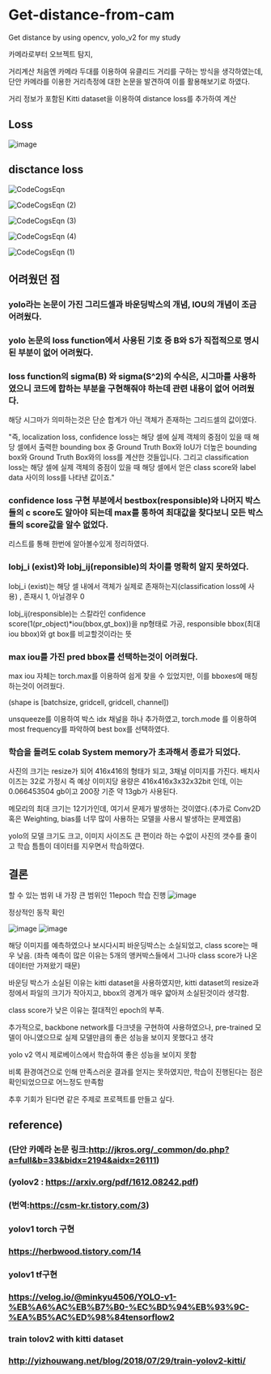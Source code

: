 # Get-distance-from-cam
Get distance by using opencv, yolo_v2 for my study

카메라로부터 오브젝트 탐지, 

거리계산 처음엔 카메라 두대를 이용하여 유클리드 거리를 구하는 방식을 생각하였는데, 단안 카메라를 이용한 거리측정에 대한 논문을 발견하여 이를 활용해보기로 하였다.

거리 정보가 포함된 Kitti dataset을 이용하여
distance loss를 추가하여 계산


## Loss
![image](https://user-images.githubusercontent.com/59239082/176442109-bd89b592-96c7-4943-bab7-e195ad40afb3.png)



## disctance loss

![CodeCogsEqn](https://user-images.githubusercontent.com/59239082/209095206-16974f62-44eb-4467-b8b7-756c54750775.png)

![CodeCogsEqn (2)](https://user-images.githubusercontent.com/59239082/177166770-9c536857-bfbe-42f2-a488-e11042404f63.png)

![CodeCogsEqn (3)](https://user-images.githubusercontent.com/59239082/177166821-0dcfb663-0ce1-4b3f-8a97-a2cdb55c67ee.png)

![CodeCogsEqn (4)](https://user-images.githubusercontent.com/59239082/177793899-e5eef728-71ed-45f9-8bbf-6c0f68f1cee3.png)

![CodeCogsEqn (1)](https://user-images.githubusercontent.com/59239082/209095271-ef03ce84-b937-47f2-8602-5f6e2b6644f8.png)





## 어려웠던 점
### yolo라는 논문이 가진 그리드셀과 바운딩박스의 개념, IOU의 개념이 조금 어려웠다.

### yolo 논문의  loss function에서 사용된 기호 중 B와 S가 직접적으로 명시된 부분이 없어 어려웠다.

### loss function의 sigma(B) 와 sigma(S^2)의 수식은, 시그마를 사용하였으니 코드에 합하는 부분을 구현해줘야 하는데 관련 내용이 없어 어려웠다.
해당 시그마가 의미하는것은 단순 합계가 아닌 객체가 존재하는 그리드셀의 값이였다.

"즉, localization loss, confidence loss는 해당 셀에 실제 객체의 중점이 있을 때 해당 셀에서 출력한 bounding box 중 Ground Truth Box와 IoU가 더높은 bounding box와 Ground Truth Box와의 loss를 계산한 것들입니다.
그리고 classification loss는 해당 셀에 실제 객체의 중점이 있을 때 해당 셀에서 얻은 class score와 label data 사이의 loss를 나타낸 값이죠."

### confidence loss 구현 부분에서 bestbox(responsible)와 나머지 박스들의 c score도 알아야 되는데 max를 통하여 최대값을 찾다보니 모든 박스들의 score값을 알수 없었다.

리스트를 통해 한번에 알아볼수있게 정리하였다.

### Iobj_i (exist)와 Iobj_ij(reponsible)의 차이를 명확히 알지 못하였다.

Iobj_i (exist)는 해당 셀 내에서 객체가 실제로 존재하는지(classification loss에 사용) , 존재시 1, 아닐경우 0


Iobj_ij(responsible)는 스칼라인 confidence score(1(pr_object)*iou(bbox,gt_box))을 np형태로 가공,
 responsible bbox(최대 iou bbox)와 gt box를 비교할것이라는 뜻

### max iou를 가진 pred bbox를 선택하는것이 어려웠다.

max iou 자체는 torch.max를 이용하여 쉽게 찾을 수 있었지만, 이를 bboxes에 매칭하는것이 어려웠다.

(shape is [batchsize, gridcell, gridcell, channel])

unsqueeze를 이용하여 박스 idx 채널을 하나 추가하였고, torch.mode 를 이용하여 most frequency를 파악하여 best box를 선택하였다.

### 학습을 돌려도 colab System memory가 초과해서 종료가 되었다.

사진의 크기는 resize가 되어 416x416의 형태가 되고, 3채널 이미지를 가진다. 배치사이즈는 32로 가정시 즉 예상 이미지당 용량은 416x416x3x32x32bit 인데, 
이는 0.066453504 gb이고 200장 기준 약 13gb가 사용된다. 

메모리의 최대 크기는 12기가인데, 여기서 문제가 발생하는 것이였다.(추가로 Conv2D 혹은 Weighting, bias를 너무 많이 사용하는 모델을 사용시 발생하는 문제였음)

yolo의 모델 크기도 크고, 이미지 사이즈도 큰 편이라 하는 수없이 사진의 갯수를 줄이고 학습 틈틈이 데이터를 지우면서 학습하였다.

## 결론

할 수 있는 범위 내 가장 큰 범위인 11epoch 학습 진행
![image](https://user-images.githubusercontent.com/59239082/228606056-ccf3419c-50ea-4626-bd03-9e5e3184a1d1.png)

정상적인 동작 확인

![image](https://user-images.githubusercontent.com/59239082/228615576-e3c81471-91e6-49e8-ad9b-c54da0bda79d.png)
![image](https://user-images.githubusercontent.com/59239082/228615640-e68420bb-a393-4a8d-9a0d-c2f1a4c524d1.png)

해당 이미지를 예측하였으나 보시다시피 바운딩박스는 소실되었고, class score는 매우 낮음. (좌측 예측이 많은 이유는 5개의 앵커박스들에서 그나마 class score가 나온 데이터만 가져왔기 때문)

바운딩 박스가 소실된 이유는 kitti dataset을 사용하였지만, kitti dataset의 resize과정에서 파일의 크기가 작아지고, bbox의 경계가 매우 얇아져 소실된것이라 생각함.

class score가 낮은 이유는 절대적인 epoch의 부족.

추가적으로, backbone network를 다크넷을 구현하여 사용하였으나, pre-trained 모델이 아니였으므로 실제 모델만큼의 좋은 성능을 보이지 못했다고 생각

yolo v2 역시 제로베이스에서 학습하여 좋은 성능을 보이지 못함

비록 환경여건으로 인해 만족스러운 결과를 얻지는 못하였지만, 학습이 진행된다는 점은 확인되었으므로 어느정도 만족함

추후 기회가 된다면 같은 주제로 프로젝트를 만들고 싶다.



## reference)
### (단안 카메라 논문 링크:http://jkros.org/_common/do.php?a=full&b=33&bidx=2194&aidx=26111)
### (yolov2 : https://arxiv.org/pdf/1612.08242.pdf)
### (번역:https://csm-kr.tistory.com/3)
### yolov1 torch 구현
### https://herbwood.tistory.com/14
### yolov1 tf구현
### https://velog.io/@minkyu4506/YOLO-v1-%EB%A6%AC%EB%B7%B0-%EC%BD%94%EB%93%9C-%EA%B5%AC%ED%98%84tensorflow2
### train tolov2 with kitti dataset
### http://yizhouwang.net/blog/2018/07/29/train-yolov2-kitti/
